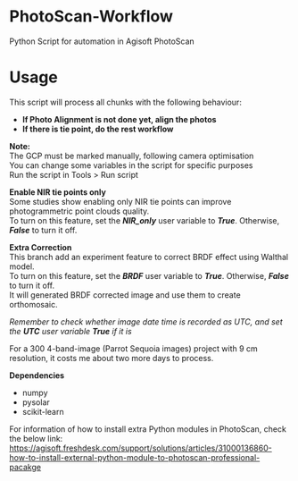 # PhotoScan-Workflow
Python Script for automation in Agisoft PhotoScan
  
# Usage  
This script will process all chunks with the following behaviour:  
- **If Photo Alignment is not done yet, align the photos**  
- **If there is tie point, do the rest workflow**  
  
**Note:**  
The GCP must be marked manually, following camera optimisation  
You can change some variables in the script for specific purposes  
Run the script in Tools > Run script
  
**Enable NIR tie points only**  
Some studies show enabling only NIR tie points can improve photogrammetric point clouds quality.  
To turn on this feature, set the _**NIR_only**_ user variable to _**True**_. Otherwise, _**False**_ to turn it off.
  
**Extra Correction**  
This branch add an experiment feature to correct BRDF effect using Walthal model.  
To turn on this feature, set the _**BRDF**_ user variable to _**True**_. Otherwise, _**False**_ to turn it off.  
It will generated BRDF corrected image and use them to create orthomosaic.  
  
_Remember to check whether image date time is recorded as UTC, and set the **UTC** user variable **True** if it is_  
  
For a 300 4-band-image (Parrot Sequoia images) project with 9 cm resolution, it costs me about two more days to process.  
  
**Dependencies**  
- numpy  
- pysolar  
- scikit-learn  
  
For information of how to install extra Python modules in PhotoScan, check the below link:  
https://agisoft.freshdesk.com/support/solutions/articles/31000136860-how-to-install-external-python-module-to-photoscan-professional-pacakge  
